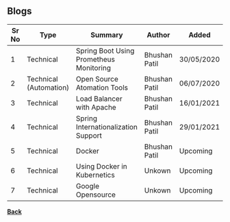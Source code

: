 ## Blogs

| **Sr No** | **Type** | **Summary** | **Author** | **Added** | **Link** |
| ------ | ------ | ------ | ------ | ------ | ------ |
| 1 | Technical | Spring Boot Using Prometheus Monitoring | Bhushan Patil | 30/05/2020 | [<i class="fa fa-file"></i>](/prometheus_monitoring)|
| 2 | Technical (Automation) | Open Source Atomation Tools | Bhushan Patil | 06/07/2020 | [<i class="fa fa-file"></i>](automation-tools/index.md)|
| 3 | Technical | Load Balancer with Apache | Bhushan Patil | 16/01/2021  | [<i class="fa fa-file"></i>](apache-load-balancer/index.md)|
| 4 | Technical | Spring Internationalization Support | Bhushan Patil | 29/01/2021  | [<i class="fa fa-file"></i>](spring-internationalization-support/index.md)|
| 5 | Technical | Docker | Bhushan Patil | Upcoming | [<i class="fa fa-file"></i>](#)|
| 6 | Technical | Using Docker in Kubernetics | Unkown | Upcoming | [<i class="fa fa-file"></i>](#)|
| 7 | Technical | Google Opensource | Unkown | Upcoming | [<i class="fa fa-file"></i>](#)|

[<i class="fa fa-arrow-left"></i> **Back**](/documentation/)
